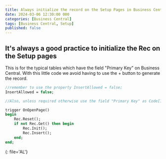 ```yaml
---
title: Always initialize the record on the Setup Pages in Business Central
date: 2024-03-06 12:30:00 000
categories: [Business Central]
tags: [Business Central, Setup]
published: false
---
```

## It's always a good practice to initialize the Rec on the Setup pages
This is for the typical tables which have the field "Primary Key" on Business Central. With this little code we avoid having to use the + button to generate the record.

```pascal
//remember to use the property InsertAllowed = false;
InsertAllowed = false;

//Also, unless required otherwise use the field "Primary Key" as Code[10]

trigger OnOpenPage()
begin
    Rec.Reset();
    if not Rec.Get() then begin
        Rec.Init();
        Rec.Insert();
    end;
end;
```
{: file='AL'}

